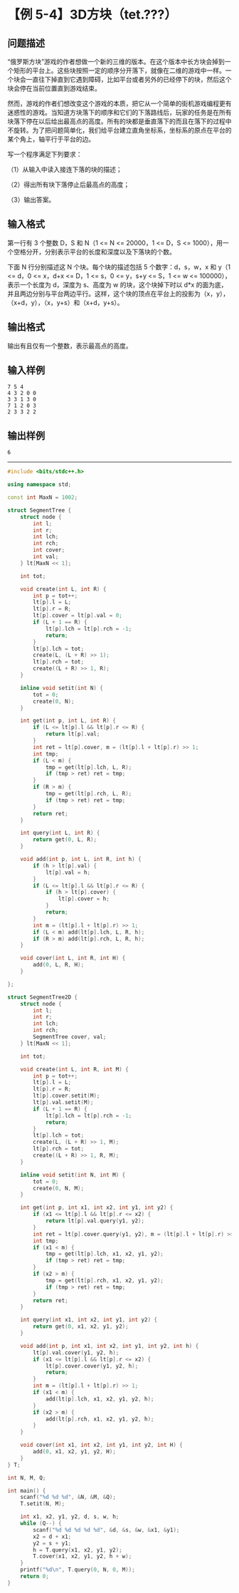 # 【例 5-4】3D方块（tet.???）

## 问题描述
“俄罗斯方块”游戏的作者想做一个新的三维的版本。在这个版本中长方块会掉到一个矩形的平台上。这些块按照一定的顺序分开落下，就像在二维的游戏中一样。一个块会一直往下掉直到它遇到障碍，比如平台或者另外的已经停下的块，然后这个块会停在当前位置直到游戏结束。

然而，游戏的作者们想改变这个游戏的本质，把它从一个简单的街机游戏编程更有迷惑性的游戏。当知道方块落下的顺序和它们的下落路线后，玩家的任务是在所有块落下停在以后给出最高点的高度。所有的块都是垂直落下的而且在落下的过程中不旋转。为了把问题简单化，我们给平台建立直角坐标系，坐标系的原点在平台的某个角上，轴平行于平台的边。

写一个程序满足下列要求：

（1）从输入中读入接连下落的块的描述；

（2）得出所有块下落停止后最高点的高度；

（3）输出答案。

## 输入格式
第一行有 3 个整数 D，S 和 N（1 <= N <= 20000，1 <= D，S <= 1000），用一个空格分开，分别表示平台的长度和深度以及下落块的个数。

下面 N 行分别描述这 N 个块。每个块的描述包括 5 个数字：d，s，w，x 和 y（1 <= d，0 <= x，d+x <= D，1 <= s，0 <= y，s+y <= S，1 <= w <= 100000），表示一个长度为 d，深度为 s、高度为 w 的块，这个块掉下时以 d\*x 的面为底，并且两边分别与平台两边平行。这样，这个块的顶点在平台上的投影为（x，y），（x+d，y），（x，y+s）和（x+d，y+s）。

## 输出格式
输出有且仅有一个整数，表示最高点的高度。

## 输入样例
```
7 5 4
4 3 2 0 0
3 3 1 3 0
7 1 2 0 3
2 3 3 2 2
```

## 输出样例
```
6
```

----

```cpp
#include <bits/stdc++.h>

using namespace std;

const int MaxN = 1002;

struct SegmentTree {
    struct node {
        int l;
        int r;
        int lch;
        int rch;
        int cover;
        int val;
    } lt[MaxN << 1];

    int tot;

    void create(int L, int R) {
        int p = tot++;
        lt[p].l = L;
        lt[p].r = R;
        lt[p].cover = lt[p].val = 0;
        if (L + 1 == R) {
            lt[p].lch = lt[p].rch = -1;
            return;
        }
        lt[p].lch = tot;
        create(L, (L + R) >> 1);
        lt[p].rch = tot;
        create((L + R) >> 1, R);
    }

    inline void setit(int N) {
        tot = 0;
        create(0, N);
    }

    int get(int p, int L, int R) {
        if (L <= lt[p].l && lt[p].r <= R) {
            return lt[p].val;
        }
        int ret = lt[p].cover, m = (lt[p].l + lt[p].r) >> 1;
        int tmp;
        if (L < m) {
            tmp = get(lt[p].lch, L, R);
            if (tmp > ret) ret = tmp;
        }
        if (R > m) {
            tmp = get(lt[p].rch, L, R);
            if (tmp > ret) ret = tmp;
        }
        return ret;
    }

    int query(int L, int R) {
        return get(0, L, R);
    }

    void add(int p, int L, int R, int h) {
        if (h > lt[p].val) {
            lt[p].val = h;
        }
        if (L <= lt[p].l && lt[p].r <= R) {
            if (h > lt[p].cover) {
                lt[p].cover = h;
            }
            return;
        }
        int m = (lt[p].l + lt[p].r) >> 1;
        if (L < m) add(lt[p].lch, L, R, h);
        if (R > m) add(lt[p].rch, L, R, h);
    }

    void cover(int L, int R, int H) {
        add(0, L, R, H);
    }

};

struct SegmentTree2D {
    struct node {
        int l;
        int r;
        int lch;
        int rch;
        SegmentTree cover, val;
    } lt[MaxN << 1];

    int tot;

    void create(int L, int R, int M) {
        int p = tot++;
        lt[p].l = L;
        lt[p].r = R;
        lt[p].cover.setit(M);
        lt[p].val.setit(M);
        if (L + 1 == R) {
            lt[p].lch = lt[p].rch = -1;
            return;
        }
        lt[p].lch = tot;
        create(L, (L + R) >> 1, M);
        lt[p].rch = tot;
        create((L + R) >> 1, R, M);
    }

    inline void setit(int N, int M) {
        tot = 0;
        create(0, N, M);
    }

    int get(int p, int x1, int x2, int y1, int y2) {
        if (x1 <= lt[p].l && lt[p].r <= x2) {
            return lt[p].val.query(y1, y2);
        }
        int ret = lt[p].cover.query(y1, y2), m = (lt[p].l + lt[p].r) >> 1;
        int tmp;
        if (x1 < m) {
            tmp = get(lt[p].lch, x1, x2, y1, y2);
            if (tmp > ret) ret = tmp;
        }
        if (x2 > m) {
            tmp = get(lt[p].rch, x1, x2, y1, y2);
            if (tmp > ret) ret = tmp;
        }
        return ret;
    }

    int query(int x1, int x2, int y1, int y2) {
        return get(0, x1, x2, y1, y2);
    }

    void add(int p, int x1, int x2, int y1, int y2, int h) {
        lt[p].val.cover(y1, y2, h);
        if (x1 <= lt[p].l && lt[p].r <= x2) {
            lt[p].cover.cover(y1, y2, h);
            return;
        }
        int m = (lt[p].l + lt[p].r) >> 1;
        if (x1 < m) {
            add(lt[p].lch, x1, x2, y1, y2, h);
        }
        if (x2 > m) {
            add(lt[p].rch, x1, x2, y1, y2, h);
        }
    }

    void cover(int x1, int x2, int y1, int y2, int H) {
        add(0, x1, x2, y1, y2, H);
    }
} T;

int N, M, Q;

int main() {
    scanf("%d %d %d", &N, &M, &Q);
    T.setit(N, M);

    int x1, x2, y1, y2, d, s, w, h;
    while (Q--) {
        scanf("%d %d %d %d %d", &d, &s, &w, &x1, &y1);
        x2 = d + x1;
        y2 = s + y1;
        h = T.query(x1, x2, y1, y2);
        T.cover(x1, x2, y1, y2, h + w);
    }
    printf("%d\n", T.query(0, N, 0, M));
    return 0;
}
```
